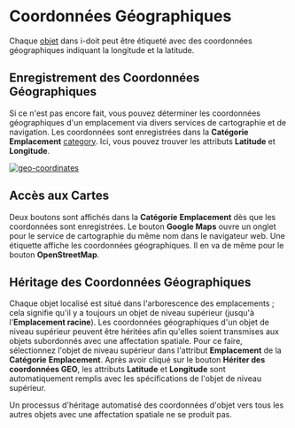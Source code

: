 # Coordonnées Géographiques 

Chaque [objet](../basics/structure-of-the-it-documentation.md) dans i-doit peut être étiqueté avec des coordonnées géographiques indiquant la longitude et la latitude.

Enregistrement des Coordonnées Géographiques
--------------------------------------------

Si ce n'est pas encore fait, vous pouvez déterminer les coordonnées géographiques d'un emplacement via divers services de cartographie et de navigation. Les coordonnées sont enregistrées dans la **Catégorie** **Emplacement** [category](../basics/structure-of-the-it-documentation.md). Ici, vous pouvez trouver les attributs **Latitude** et **Longitude**.

[![geo-coordinates](../assets/images/en/use-cases/geo-coordinates/en_geo_coordinates.png)](../assets/images/en/use-cases/geo-coordinates/en_geo_coordinates.png)

Accès aux Cartes
----------------

Deux boutons sont affichés dans la **Catégorie** **Emplacement** dès que les coordonnées sont enregistrées. Le bouton **Google Maps** ouvre un onglet pour le service de cartographie du même nom dans le navigateur web. Une étiquette affiche les coordonnées géographiques. Il en va de même pour le bouton **OpenStreetMap**.

Héritage des Coordonnées Géographiques
---------------------------------------

Chaque objet localisé est situé dans l'arborescence des emplacements ; cela signifie qu'il y a toujours un objet de niveau supérieur (jusqu'à l'**Emplacement racine**). Les coordonnées géographiques d'un objet de niveau supérieur peuvent être héritées afin qu'elles soient transmises aux objets subordonnés avec une affectation spatiale. Pour ce faire, sélectionnez l'objet de niveau supérieur dans l'attribut **Emplacement** de la **Catégorie** **Emplacement**. Après avoir cliqué sur le bouton **Hériter des coordonnées GEO**, les attributs **Latitude** et **Longitude** sont automatiquement remplis avec les spécifications de l'objet de niveau supérieur.

Un processus d'héritage automatisé des coordonnées d'objet vers tous les autres objets avec une affectation spatiale ne se produit pas.

